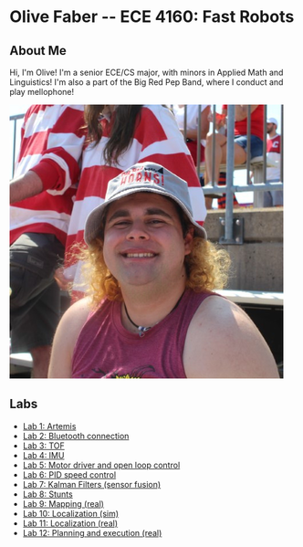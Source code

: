 ---
---

# Olive Faber -- ECE 4160: Fast Robots

## About Me

Hi, I'm Olive! I'm a senior ECE/CS major, with minors in Applied Math and Linguistics! I'm also a part of the Big Red Pep Band, where I conduct and play mellophone!

![](me.jpg)

## Labs

- [Lab 1: Artemis](lab1/)
- [Lab 2: Bluetooth connection](lab2/)
- [Lab 3: TOF](lab3/)
- [Lab 4: IMU](lab4/)
- [Lab 5: Motor driver and open loop control](lab5/)
- [Lab 6: PID speed control](lab6/)
- [Lab 7: Kalman Filters (sensor fusion)](lab7/)
- [Lab 8: Stunts](lab8/)
- [Lab 9: Mapping (real)](lab9/)
- [Lab 10: Localization (sim)](lab10/)
- [Lab 11: Localization (real)](lab11/)
- [Lab 12: Planning and execution (real)](lab12/)
